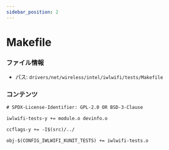 ```yaml
---
sidebar_position: 2
---
```

# Makefile

### ファイル情報

- パス: `drivers/net/wireless/intel/iwlwifi/tests/Makefile`

### コンテンツ

```txt
# SPDX-License-Identifier: GPL-2.0 OR BSD-3-Clause

iwlwifi-tests-y += module.o devinfo.o

ccflags-y += -I$(src)/../

obj-$(CONFIG_IWLWIFI_KUNIT_TESTS) += iwlwifi-tests.o

```
